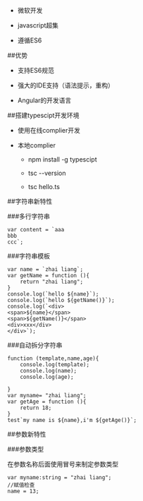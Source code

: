 - 微软开发

- javascript超集

- 遵循ES6



##优势

- 支持ES6规范

- 强大的IDE支持（语法提示，重构）

- Angular的开发语言




##搭建typescipt开发环境

- 使用在线complier开发

- 本地complier

    - npm install -g typescipt
    
    - tsc --version

    - tsc hello.ts




##字符串新特性

###多行字符串

```
var content = `aaa
bbb
ccc`;
```

###字符串模板

```
var name = `zhai liang`;
var getName = function (){
    return "zhai liang";
}
console.log(`hello ${name}`);
console.log(`hello ${getName()}`);
console.log(`<div>
<span>${name}</span>
<span>${getName()}</span>
<div>xxx</div>
</div>`);
```

###自动拆分字符串

```
function (template,name,age){
    console.log(template);
    console.log(name);
    console.log(age);

}
var myname= "zhai liang";
var getAge = function (){
    return 18;
}
test`my name is ${name},i'm ${getAge()}`;
```





##参数新特性


###参数类型

在参数名称后面使用冒号来制定参数类型

```
var myname:string = "zhai liang";
//赋值检查
name = 13;
```



















